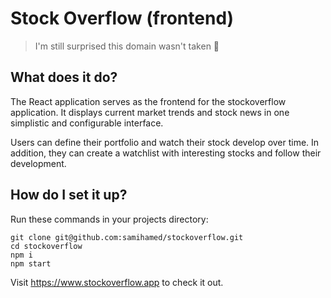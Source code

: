 # Stock Overflow (frontend)

> I'm still surprised this domain wasn't taken 🤷

## What does it do?
The React application serves as the frontend for the stockoverflow application. It displays current market trends and stock news in one simplistic and configurable interface.

Users can define their portfolio and watch their stock develop over time. In addition, they can create a watchlist with interesting stocks and follow their development.

## How do I set it up?
Run these commands in your projects directory:
```
git clone git@github.com:samihamed/stockoverflow.git
cd stockoverflow
npm i
npm start
```

Visit https://www.stockoverflow.app to check it out.